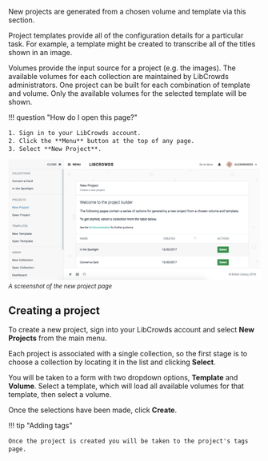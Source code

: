 New projects are generated from a chosen volume and template via this section.

Project templates provide all of the configuration details for a particular
task. For example, a template might be created to transcribe all of the titles
shown in an image.

Volumes provide the input source for a project (e.g. the images). The available
volumes for each collection are maintained by LibCrowds administrators.
One project can be built for each combination of template and volume.
Only the available volumes for the selected template will be shown.

!!! question "How do I open this page?"

    1. Sign in to your LibCrowds account.
    2. Click the **Menu** button at the top of any page.
    3. Select **New Project**.

![A screenshot of the new project page](/assets/img/project/new.png?raw=true)
<br><small>*A screenshot of the new project page*</small>

## Creating a project

To create a new project, sign into your LibCrowds account and select
**New Projects** from the main menu.

Each project is associated with a single collection, so the first stage is to
choose a collection by locating it in the list and clicking **Select**.

You will be taken to a form with two dropdown options, **Template** and
**Volume**. Select a template, which will load all available volumes for that
template, then select a volume.

Once the selections have been made, click **Create**.

!!! tip "Adding tags"

    Once the project is created you will be taken to the project's tags page.
